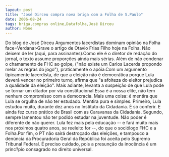 ```yaml
---
layout: post
title: "José Dirceu compra nova briga com a Folha de S.Paulo"
date: 2006-08-24
tags: briga,compras online,Datafolha,José Dirceu
author: None
---
```


Do blog de José Dirceu
Argumentos lacerdistas dominam opinião na Folha
 face=Verdana>Grave o artigo de Otavio Frias Filho hoje na Folha. Não deixem de ler (aqui, para assinantes).Como ele é o diretor de redação do jornal, o texto assume proporções ainda mais sérias. Além de não condenar o chamamento de FHC ao golpe, (\"não existe um Carlos Lacerda propondo melar as regras do jogo\"), praticamente o apóia.Com um argumento tipicamente lacerdista, de que a eleição não é democrática porque Lula deverá vencer no primeiro turno, afirma que \"a afoiteza do eleitor prejudica a qualidade da eleição\". Mais adiante, levanta a suspeição de que Lula pode se tornar um ditador por via constitucional.Essa é a nossa elite, não tem nenhum compromisso com a democracia. Mais uma coisa: é mentira que Lula se orgulha de não ter estudado. Mentira pura e simples. Primeiro, Lula estudou muito, durante dez anos no Instituto da Cidadania. É só conferir. E ainda fez curso prático de Brasil com as Caravanas da Cidadania. Segundo, sempre lamentou não ter podido estudar na juventude. Não poder é diferente de não querer. Lula fez mais pela educação -- e fará muito mais nos próximos quatro anos, se reeleito for --, do que o sociólogo FHC e a Folha.Por fim, o PT não sairá destroçado das eleições, e tampouco a denúncia da Procuradoria Geral da República foi aceita pelo Supremo Tribunal Federal. É preciso cuidado, pois a presunção da inocência é um princ?pio consagrado no direito universal. 